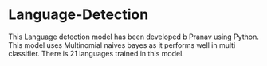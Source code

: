 # Language-Detection
This Language detection model has been developed b Pranav using Python. This model uses Multinomial naives bayes as it performs well in multi classifier.  There is 21 languages trained in this model.
